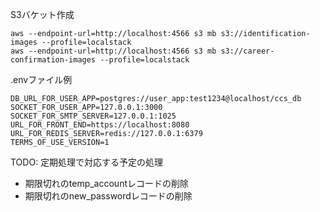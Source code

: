S3バケット作成
```
aws --endpoint-url=http://localhost:4566 s3 mb s3://identification-images --profile=localstack
aws --endpoint-url=http://localhost:4566 s3 mb s3://career-confirmation-images --profile=localstack
```

.envファイル例
```
DB_URL_FOR_USER_APP=postgres://user_app:test1234@localhost/ccs_db
SOCKET_FOR_USER_APP=127.0.0.1:3000
SOCKET_FOR_SMTP_SERVER=127.0.0.1:1025
URL_FOR_FRONT_END=https://localhost:8080
URL_FOR_REDIS_SERVER=redis://127.0.0.1:6379
TERMS_OF_USE_VERSION=1
```

TODO:
定期処理で対応する予定の処理
- 期限切れのtemp_accountレコードの削除
- 期限切れのnew_passwordレコードの削除
